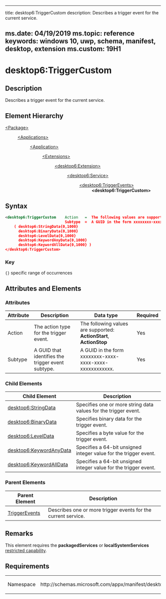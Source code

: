 ﻿---

title: desktop6:TriggerCustom
description: Describes a trigger event for the current service.

ms.date: 04/19/2019
ms.topic: reference
keywords: windows 10, uwp, schema, manifest, desktop, extension 
ms.custom: 19H1
---

# desktop6:TriggerCustom

## Description

Describes a trigger event for the current service.

## Element Hierarchy
<dl>
<dt><a href="element-package.md">&lt;Package&gt;</a></dt>
<dd>
<dl>
<dt><a href="element-applications.md">&lt;Applications&gt;</a></dt>
<dd>
<dl>
<dt><a href="element-application.md">&lt;Application&gt;</a></dt>
<dd>
<dl>
<dt><a href="element-1-extensions.md">&lt;Extensions&gt;</a></dt>
<dd>
<dl>
<dt><a href="element-desktop6-extension.md">&lt;desktop6:Extension&gt;</a></dt>
<dd>
<dl>
<dt><a href="element-desktop6-service.md">&lt;desktop6:Service&gt;</a></dt>
<dd>
<dl>
<dt><a href="element-desktop6-triggerevents.md">&lt;desktop6:TriggerEvents&gt;</a></dt>
<dd><b>&lt;desktop6:TriggerCustom&gt;</b></dd>
</dl>
</dd>
</dl>
</dd>
</dl>
</dd>
</dl>
</dd>
</dl>
</dd>
</dl>
</dd>
</dl>


## Syntax
```xml
<desktop6:TriggerCustom    Action   =  The following values are supported: ActionStart, ActionStop  
                           Subtype  =  A GUID in the form xxxxxxxx-xxxx-xxxx-xxxx-xxxxxxxxxxxx. >
    ( desktop6:StringData{0,1000}
      desktop6:BinaryData{0,1000}
      desktop6:LevelData{0,1000}
      desktop6:KeywordAnyData{0,1000}
      desktop6:KeywordAllData{0,1000} )
</desktop6:TriggerCustom>
```

### Key
`{}` specific range of occurrences

## Attributes and Elements

### Attributes

| Attribute | Description | Data type | Required |
|-----------|-------------|-----------|----------|
| Action | The action type for the trigger event. | The following values are supported: **ActionStart**, **ActionStop** | Yes |
| Subtype  | A GUID that identifies the trigger event subtype. | A GUID in the form xxxxxxxx-xxxx-xxxx-xxxx-xxxxxxxxxxxx.  | Yes |


### Child Elements

| Child Element | Description |
|---------------|-------------|
| [desktop6:StringData](element-desktop6-stringdata.md) | Specifies one or more string data values for the trigger event. |  
| [desktop6:BinaryData](element-desktop6-binarydata.md) | Specifies binary data for the trigger event.  |  
| [desktop6:LevelData](element-desktop6-leveldata.md) | Specifies a byte value for the trigger event. |  
| [desktop6:KeywordAnyData](element-desktop6-keywordanydata.md) | Specifies a 64-bit unsigned integer value for the trigger event. |  
| [desktop6:KeywordAllData](element-desktop6-keywordalldata.md) | Specifies a 64-bit unsigned integer value for the trigger event. |  

### Parent Elements

| Parent Element | Description |
|---------------|-------------|
| [TriggerEvents](element-desktop6-triggerevents.md) | Describes one or more trigger events for the current service. |  


## Remarks

This element requires the **packagedServices** or **localSystemServices** [restricted capability](https://docs.microsoft.com/windows/uwp/packaging/app-capability-declarations#restricted-capabilities).


## Requirements

<table>
<colgroup>
<col width="50%" />
<col width="50%" />
</colgroup>
<tbody>
<tr class="odd">
<td><p>Namespace</p></td>
<td><p>http://schemas.microsoft.com/appx/manifest/desktop/windows10/6</p></td>
</tr>
</tbody>
</table>
